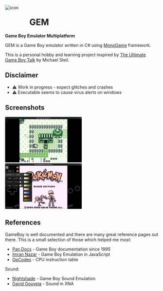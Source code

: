 <img align="left" width="80" height="80" src="GEM/icon.ico" alt="icon">

# GEM
**Game Boy Emulator Multiplatform**

GEM is a Game Boy emulator written in C# using [MonoGame](https://www.monogame.org/) framework.

This is a personal hobby and learning project inspired by [The Ultimate Game Boy Talk](https://media.ccc.de/v/33c3-8029-the_ultimate_game_boy_talk) by Michael Steil.

## Disclaimer
- :warning: Work in progress - expect glitches and crashes 
- :warning: Executable seems to cause virus alerts on windows

## Screenshots
<img width=50% height=50% src="screenshot01.png" alt="screenshot01">

<img width=50% height=50% src="screenshot02.png" alt="screenshot02">

## References
GameBoy is well documented and there are many great reference pages out there. This is a small selection of those which helped me most:
- [Pan Docs](https://gbdev.io/pandocs/About.html) - Game Boy documentation since 1995
- [Imran Nazar](http://imrannazar.com/GameBoy-Emulation-in-JavaScript:-The-CPU) - Game Boy Emulation in JavaScript
- [OpCodes](https://gbdev.io/gb-opcodes/optables/) - CPU instruction table

Sound:
- [Nightshade](https://nightshade256.github.io/2021/03/27/gb-sound-emulation.html) - Game Boy Sound Emulation
- [David Gouveia](https://www.david-gouveia.com/creating-a-basic-synth-in-xna-part-i) - Sound in XNA
